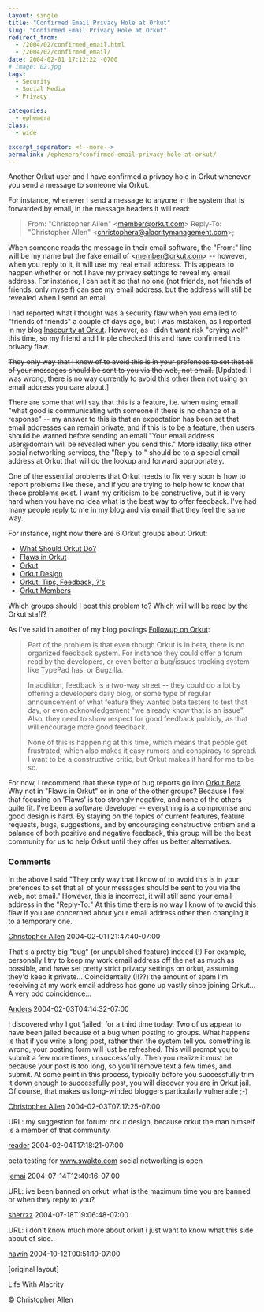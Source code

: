 ```yaml
---
layout: single
title: "Confirmed Email Privacy Hole at Orkut"
slug: "Confirmed Email Privacy Hole at Orkut"
redirect_from:
  - /2004/02/confirmed_email.html
  - /2004/02/confirmed_email/
date: 2004-02-01 17:12:22 -0700
# image: 02.jpg
tags: 
  - Security
  - Social Media
  - Privacy
  
categories:
  - ephemera
class:
  - wide

excerpt_seperator: <!--more-->
permalink: /ephemera/confirmed-email-privacy-hole-at-orkut/
---
```


Another Orkut user and I have confirmed a privacy hole in Orkut whenever you send a message to someone via Orkut.

For instance, whenever I send a message to anyone in the system that is forwarded by email, in the message headers it will read:

> From: "Christopher Allen" &lt;member@orkut.com&gt;
> Reply-To: "Christopher Allen" &lt;christophera@alacritymanagement.com&gt;;

When someone reads the message in their email software, the "From:" line will be my name but the fake email of &lt;member@orkut.com&gt; -- however, when you reply to it, it will use my real email address. This appears to happen whether or not I have my privacy settings to reveal my email address. For instance, I can set it so that no one (not friends, not friends of friends, only myself) can see my email address, but the address will still be revealed when I send an email

I had reported what I thought was a security flaw when you emailed to "friends of friends" a couple of days ago, but I was mistaken, as I reported in my blog [Insecurity at Orkut](/2004/01/insecurity_at_o.html). However, as I didn't want risk "crying wolf" this time, so my friend and I triple checked this and have confirmed this privacy flaw.

<s>They only way that I know of to avoid this is in your prefences to set that all of your messages should be sent to you via the web, not email.</s> \[Updated: I was wrong, there is no way currently to avoid this other then not using an email address you care about.\]

There are some that will say that this is a feature, i.e. when using email "what good is communicating with someone if there is no chance of a response" -- my answer to this is that an expectation has been set that email addresses can remain private, and if this is to be a feature, then users should be warned before sending an email "Your email address user@domain will be revealed when you send this." More ideally, like other social networking services, the "Reply-to:" should be to a special email address at Orkut that will do the lookup and forward appropriately.

One of the essential problems that Orkut needs to fix very soon is how to report problems like these, and if you are trying to help how to know that these problems exist. I want my criticism to be constructive, but it is very hard when you have no idea what is the best way to offer feedback. I've had many people reply to me in my blog and via email that they feel the same way.

For instance, right now there are 6 Orkut groups about Orkut:

* [What Should Orkut Do?](https://web.archive.org/web/20070503092153/http://www.orkut.com/GLogin.aspx?done=http%3A%2F%2Fwww.orkut.com%2FCommunity.aspx%3Fcmm%3D617)
* [Flaws in Orkut](https://web.archive.org/web/20141224171504/https://orkut.google.com/)
* [Orkut](https://web.archive.org/web/20071106015829/https://www.google.com/accounts/ServiceLogin?service=orkut&continue=http%3A%2F%2Fwww.orkut.com%2FRedirLogin.aspx%3Fmsg%3D0%26page%3Dhttp%253A%252F%252Fwww.orkut.com%252FCommunity.aspx%253Fcmm%253D3982&hl=en-US&rm=false&passive=true)
* [Orkut Design](https://web.archive.org/web/20070202233602/http://www.orkut.com/GLogin.aspx?done=http://www.orkut.com/Community.aspx?cmm=1289)
* [Orkut: Tips, Feedback, ?'s](https://web.archive.org/web/20070525001632/http://www.orkut.com/GLogin.aspx?done=http%3A%2F%2Fwww.orkut.com%2FCommunity.aspx%3Fcmm%3D781)
* [Orkut Members](https://web.archive.org/web/20070525001632/http://www.orkut.com/GLogin.aspx?done=http%3A%2F%2Fwww.orkut.com%2FCommunity.aspx%3Fcmm%3D781)

Which groups should I post this problem to? Which will will be read by the Orkut staff?

As I've said in another of my blog postings [Followup on Orkut](/2004/02/followup_on_ork.html):

> Part of the problem is that even though Orkut is in beta, there is no organized feedback system. For instance they could offer a forum read by the developers, or even better a bug/issues tracking system like TypePad has, or Bugzilla.
> 
> In addition, feedback is a two-way street -- they could do a lot by offering a developers daily blog, or some type of regular announcement of what feature they wanted beta testers to test that day, or even acknowledgement "we already know that is an issue". Also, they need to show respect for good feedback publicly, as that will encourage more good feedback.
> 
> None of this is happening at this time, which means that people get frustrated, which also makes it easy rumors and conspiracy to spread. I want to be a constructive critic, but Orkut makes it hard for me to be so.

For now, I recommend that these type of bug reports go into [Orkut Beta](https://web.archive.org/web/20070525001632/http://www.orkut.com/GLogin.aspx?done=http%3A%2F%2Fwww.orkut.com%2FCommunity.aspx%3Fcmm%3D781). Why not in "Flaws in Orkut" or in one of the other groups? Because I feel that focusing on 'Flaws' is too strongly negative, and none of the others quite fit. I've been a software developer -- everything is a compromise and good design is hard. By staying on the topics of current features, feature requests, bugs, suggestions, and by encouraging constructive critism and a balance of both positive and negative feedback, this group will be the best community for us to help Orkut until they offer us better alternatives.  

### Comments

In the above I said "They only way that I know of to avoid this is in your prefences to set that all of your messages should be sent to you via the web, not email." However, this is incorrect, it will still send your email address in the "Reply-To:" At this time there is no way I know of to avoid this flaw if you are concerned about your email address other then changing it to a temporary one.

[Christopher Allen](http://www.lifewithalacrity.com/) 2004-02-01T21:47:40-07:00

That's a pretty big "bug" (or unpublished feature) indeed (!) For example, personally I try to keep my work email address off the net as much as possible, and have set pretty strict privacy settings on orkut, assuming they'd keep it private... Coincidentally (!!??) the amount of spam I'm receiving at my work email address has gone up vastly since joining Orkut... A very odd coincidence...

[Anders](http://www.jacobsen.no/anders/blog/) 2004-02-03T04:14:32-07:00

I discovered why I got 'jailed' for a third time today. Two of us appear to have been jailed because of a bug when posting to groups. What happens is that if you write a long post, rather then the system tell you something is wrong, your posting form will just be refreshed. This will prompt you to submit a few more times, unsuccessfully. Then you realize it must be because your post is too long, so you'll remove text a few times, and submit. At some point in this process, typically before you successfully trim it down enough to successfully post, you will discover you are in Orkut jail. Of course, that makes us long-winded bloggers particularly vulnerable ;-)

[Christopher Allen](http://www.lifewithalacrity.com/) 2004-02-03T07:17:25-07:00

URL: my suggestion for forum: orkut design, because orkut the man himself is a member of that community.

[reader](#) 2004-02-04T17:18:21-07:00

beta testing for www.swakto.com social networking is open

[jemai](http://www.swato.com) 2004-07-14T12:40:16-07:00

URL: ive been banned on orkut. what is the maximum time you are banned or when they reply to you?

[sherrzz](#) 2004-07-18T19:06:48-07:00

URL: i don't know much more about orkut i just want to know what this side about of side.

[nawin](#) 2004-10-12T00:51:10-07:00

[original layout]


Life With Alacrity

© Christopher Allen

